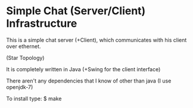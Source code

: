 Simple Chat (Server/Client) Infrastructure
==========================================

This is a simple chat server (+Client), which communicates with his client
over ethernet.

(Star Topology)

It is completely written in Java (+Swing for the client interface)

There aren't any dependencies that I know of other than java
(I use openjdk-7)

To install type:
        $ make
